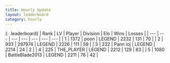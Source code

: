```yaml
---
title: Hourly Update
layout: leaderboard
category: hourly
---
```


{: .leaderboard}
| Rank | LV | Player | Division | Elo | Wins | Losses |
| --- | --- | --- | --- | --- | --- | --- |
| <span data-change="0">1</span> | 1372 | <span title="ID: 540690">poon</span> | LEGEND | <span data-change="0">2232</span> | <span data-change="0">131</span> | <span data-change="0">70</span> |
| <span data-change="0">2</span> | 933 | <span title="ID: 544038">297974</span> | LEGEND | <span data-change="0">2226</span> | <span data-change="0">111</span> | <span data-change="0">59</span> |
| <span data-change="0">3</span> | 232 | <span title="ID: 540693">Pann ioj</span> | LEGEND | <span data-change="0">2214</span> | <span data-change="0">24</span> | <span data-change="0">2</span> |
| <span data-change="0">4</span> | 225 | <span title="ID: 429041">THE_PLAYER</span> | LEGEND | <span data-change="0">2212</span> | <span data-change="0">129</span> | <span data-change="0">83</span> |
| <span data-change="0">5</span> | 1080 | <span title="ID: 12051">BattleBlade2013</span> | LEGEND | <span data-change="0">2211</span> | <span data-change="0">76</span> | <span data-change="0">42</span> |